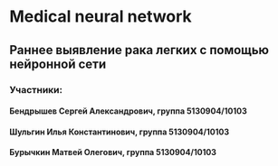 # Medical neural network
## Раннее выявление рака легких с помощью нейронной сети
### Участники:
#### Бендрышев Сергей Александрович, группа 5130904/10103
#### Шульгин Илья Константинович, группа 5130904/10103
#### Бурычкин Матвей Олегович, группа 5130904/10103
